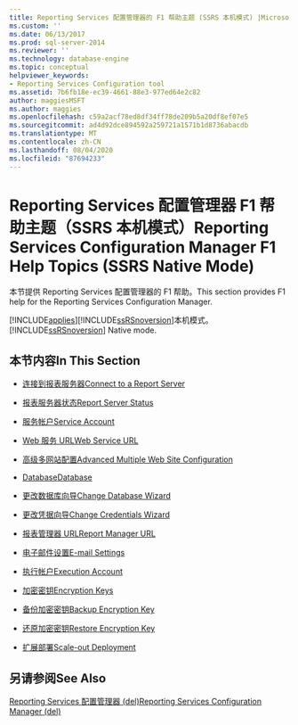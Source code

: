 ```yaml
---
title: Reporting Services 配置管理器的 F1 帮助主题 (SSRS 本机模式) |Microsoft Docs
ms.custom: ''
ms.date: 06/13/2017
ms.prod: sql-server-2014
ms.reviewer: ''
ms.technology: database-engine
ms.topic: conceptual
helpviewer_keywords:
- Reporting Services Configuration tool
ms.assetid: 7b6fb18e-ec39-4661-88e3-977ed64e2c82
author: maggiesMSFT
ms.author: maggies
ms.openlocfilehash: c59a2acf78ed8df34ff78de209b5a20df8ef07e5
ms.sourcegitcommit: ad4d92dce894592a259721a1571b1d8736abacdb
ms.translationtype: MT
ms.contentlocale: zh-CN
ms.lasthandoff: 08/04/2020
ms.locfileid: "87694233"
---
```

# <a name="reporting-services-configuration-manager-f1-help-topics-ssrs-native-mode"></a><span data-ttu-id="e7a6a-102">Reporting Services 配置管理器 F1 帮助主题（SSRS 本机模式）</span><span class="sxs-lookup"><span data-stu-id="e7a6a-102">Reporting Services Configuration Manager F1 Help Topics (SSRS Native Mode)</span></span>
  <span data-ttu-id="e7a6a-103">本节提供 Reporting Services 配置管理器的 F1 帮助。</span><span class="sxs-lookup"><span data-stu-id="e7a6a-103">This section provides F1 help for the Reporting Services Configuration Manager.</span></span>  
  
 [!INCLUDE[applies](../../includes/applies-md.md)]<span data-ttu-id="e7a6a-104">[!INCLUDE[ssRSnoversion](../../includes/ssrsnoversion-md.md)]本机模式。</span><span class="sxs-lookup"><span data-stu-id="e7a6a-104">[!INCLUDE[ssRSnoversion](../../includes/ssrsnoversion-md.md)] Native mode.</span></span>  
  
## <a name="in-this-section"></a><span data-ttu-id="e7a6a-105">本节内容</span><span class="sxs-lookup"><span data-stu-id="e7a6a-105">In This Section</span></span>  
  
-   [<span data-ttu-id="e7a6a-106">连接到报表服务器</span><span class="sxs-lookup"><span data-stu-id="e7a6a-106">Connect to a Report Server</span></span>](../../../2014/sql-server/install/connect-to-a-native-mode-report-server.md)  
  
-   [<span data-ttu-id="e7a6a-107">报表服务器状态</span><span class="sxs-lookup"><span data-stu-id="e7a6a-107">Report Server Status</span></span>](../../../2014/sql-server/install/report-server-status-ssrs-native-mode.md)  
  
-   [<span data-ttu-id="e7a6a-108">服务帐户</span><span class="sxs-lookup"><span data-stu-id="e7a6a-108">Service Account</span></span>](../../../2014/sql-server/install/service-account-ssrs-native-mode.md)  
  
-   [<span data-ttu-id="e7a6a-109">Web 服务 URL</span><span class="sxs-lookup"><span data-stu-id="e7a6a-109">Web Service URL</span></span>](../../../2014/sql-server/install/web-service-url-ssrs-native-mode.md)  
  
-   [<span data-ttu-id="e7a6a-110">高级多网站配置</span><span class="sxs-lookup"><span data-stu-id="e7a6a-110">Advanced Multiple Web Site Configuration</span></span>](../../../2014/sql-server/install/advanced-multiple-web-site-configuration-ssrs-native-mode.md)  
  
-   [<span data-ttu-id="e7a6a-111">Database</span><span class="sxs-lookup"><span data-stu-id="e7a6a-111">Database</span></span>](../../../2014/sql-server/install/database-ssrs-native-mode.md)  
  
-   [<span data-ttu-id="e7a6a-112">更改数据库向导</span><span class="sxs-lookup"><span data-stu-id="e7a6a-112">Change Database Wizard</span></span>](../../../2014/sql-server/install/change-database-wizard-ssrs-native-mode.md)  
  
-   [<span data-ttu-id="e7a6a-113">更改凭据向导</span><span class="sxs-lookup"><span data-stu-id="e7a6a-113">Change Credentials Wizard</span></span>](../../../2014/sql-server/install/change-credentials-wizard-ssrs-native-mode.md)  
  
-   [<span data-ttu-id="e7a6a-114">报表管理器 URL</span><span class="sxs-lookup"><span data-stu-id="e7a6a-114">Report Manager URL</span></span>](../../../2014/sql-server/install/report-manager-url-ssrs-native-mode.md)  
  
-   [<span data-ttu-id="e7a6a-115">电子邮件设置</span><span class="sxs-lookup"><span data-stu-id="e7a6a-115">E-mail Settings</span></span>](../../reporting-services/install-windows/e-mail-settings-reporting-services-native-mode-configuration-manager.md)  
  
-   [<span data-ttu-id="e7a6a-116">执行帐户</span><span class="sxs-lookup"><span data-stu-id="e7a6a-116">Execution Account</span></span>](../../../2014/sql-server/install/execution-account-ssrs-native-mode.md)  
  
-   [<span data-ttu-id="e7a6a-117">加密密钥</span><span class="sxs-lookup"><span data-stu-id="e7a6a-117">Encryption Keys</span></span>](../../../2014/sql-server/install/encryption-keys-ssrs-native-mode.md)  
  
-   [<span data-ttu-id="e7a6a-118">备份加密密钥</span><span class="sxs-lookup"><span data-stu-id="e7a6a-118">Backup Encryption Key</span></span>](../../../2014/sql-server/install/backup-encryption-key-ssrs-native-mode.md)  
  
-   [<span data-ttu-id="e7a6a-119">还原加密密钥</span><span class="sxs-lookup"><span data-stu-id="e7a6a-119">Restore Encryption Key</span></span>](../../../2014/sql-server/install/restore-encryption-key-ssrs-native-mode.md)  
  
-   [<span data-ttu-id="e7a6a-120">扩展部署</span><span class="sxs-lookup"><span data-stu-id="e7a6a-120">Scale-out Deployment</span></span>](../../../2014/sql-server/install/scale-out-deployment-native-mode-report-server.md)  
  
## <a name="see-also"></a><span data-ttu-id="e7a6a-121">另请参阅</span><span class="sxs-lookup"><span data-stu-id="e7a6a-121">See Also</span></span>  
 [<span data-ttu-id="e7a6a-122">Reporting Services 配置管理器 &#40;del&#41;</span><span class="sxs-lookup"><span data-stu-id="e7a6a-122">Reporting Services Configuration Manager &#40;del&#41;</span></span>](reporting-services-configuration-manager-native-mode.md)  
  
  
